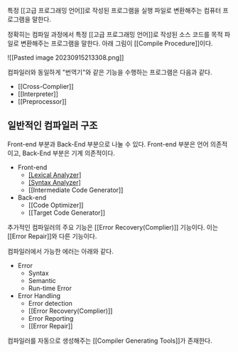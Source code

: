 
특정 [[고급 프로그래밍 언어]]로 작성된 프로그램을 실행 파일로 변환해주는 컴퓨터 프로그램을 말한다. 

정확히는 컴파일 과정에서 특정 [[고급 프로그래밍 언어]]로 작성된 소스 코드를 목적 파일로 변환해주는 프로그램을 말한다. 아래 그림이 [[Compile Procedure]]이다. 

![[Pasted image 20230915213308.png]]

컴파일러와 동일하게 "번역기"와 같은 기능을 수행하는 프로그램은 다음과 같다. 
+ [[Cross-Complier]]
+ [[Interpreter]]
+ [[Preprocessor]]


## **일반적인 컴파일러 구조**

Front-end 부분과 Back-End 부분으로 나눌 수 있다. 
Front-end 부분은 언어 의존적이고, Back-End 부분은 기계 의존적이다. 

+ Front-end
	+ [[Lexical Analyzer]](Scanner)
	+ [[Syntax Analyzer]](Parser)
	+ [[Intermediate Code Generator]]
+ Back-end
	+ [[Code Optimizer]]
	+ [[Target Code Generator]]


추가적인 컴파일러의 주요 기능은 [[Error Recovery(Complier)]] 기능이다. 이는 [[Error Repair]]와 다른 기능이다.

컴파일러에서 가능한 에러는 아래와 같다.
+ Error
	+ Syntax
	+ Semantic
	+ Run-time Error
+ Error Handling
	+ Error detection
	+ [[Error Recovery(Complier)]]
	+ Error Reporting
	+ [[Error Repair]]


컴파일러를 자동으로 생성해주는 [[Compiler Generating Tools]]가 존재한다. 